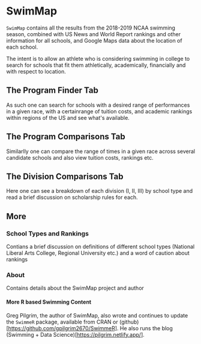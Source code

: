 # SwimMap

`SwimMap` contains all the results from the 2018-2019 NCAA swimming season, combined with US News and World Report rankings and other information for all schools, and Google Maps data about the location of each school.

The intent is to allow an athlete who is considering swimming in college to search for schools that fit them athletically, academically, financially and with respect to location.

## The Program Finder Tab
As such one can search for schools with a desired range of performances in a given race, with a certainrange of tuition costs, and academic rankings within regions of the US and see what's available.

## The Program Comparisons Tab
Similarlly one can compare the range of times in a given race across several candidate schools and also view tuition costs, rankings etc.

## The Division Comparisons Tab
Here one can see a breakdown of each division (I, II, III) by school type and read a brief discussion on scholarship rules for each.

## More

### School Types and Rankings
Contians a brief discussion on definitions of different school types (National Liberal Arts College, Regional University etc.) and a word of caution about rankings

### About
Contains details about the SwimMap project and author

#### More R based Swimming Content
Greg Pilgrim, the author of SwimMap, also wrote and continues to update the `SwimmeR` package, available from CRAN or (github)[https://github.com/gpilgrim2670/SwimmeR].  He also runs the blog (Swimming + Data Science)[https://pilgrim.netlify.app/].
